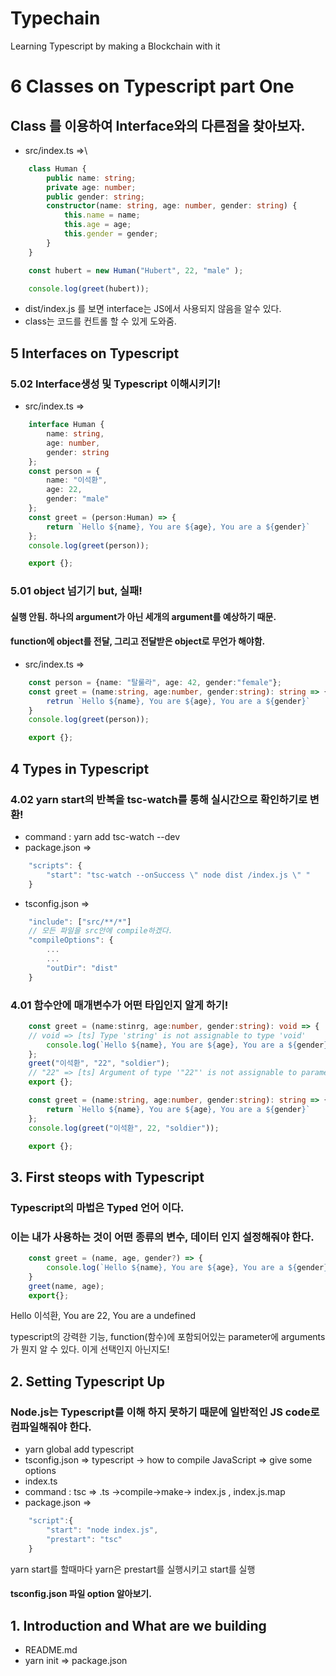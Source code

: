 # Typechain
    
Learning Typescript by making a Blockchain with it

# 6 Classes on Typescript part One
## Class 를 이용하여 Interface와의 다른점을 찾아보자.
- src/index.ts =>\
```ts
    class Human {
        public name: string;
        private age: number;
        public gender: string;
        constructor(name: string, age: number, gender: string) {
            this.name = name;
            this.age = age;
            this.gender = gender;
        }
    }

    const hubert = new Human("Hubert", 22, "male" );

    console.log(greet(hubert));
```
- dist/index.js 를 보면 interface는 JS에서 사용되지 않음을 알수 있다.
- class는 코드를 컨트롤 할 수 있게 도와줌.

## 5 Interfaces on Typescript

### 5.02 Interface생성 및 Typescript 이해시키기!
- src/index.ts =>
```ts
    interface Human {
        name: string,
        age: number,
        gender: string
    };
    const person = {
        name: "이석환",
        age: 22,
        gender: "male"
    };
    const greet = (person:Human) => {
        return `Hello ${name}, You are ${age}, You are a ${gender}`
    };
    console.log(greet(person));

    export {};
```

### 5.01 object 넘기기 but, 실패!
####  실행 안됨. 하나의 argument가 아닌 세개의 argument를 예상하기 때문.
####  function에 object를 전달, 그리고 전달받은 object로 무언가 해야함.
- src/index.ts => 
```ts
    const person = {name: "탈룰라", age: 42, gender:"female"};
    const greet = (name:string, age:number, gender:string): string => {
        retrun `Hello ${name}, You are ${age}, You are a ${gender}`
    }
    console.log(greet(person));

    export {};
```

## 4 Types in Typescript

### 4.02 yarn start의 반복을 tsc-watch를 통해 실시간으로 확인하기로 변환!
- command : yarn add tsc-watch --dev
- package.json => 
```ts
    "scripts": {
        "start": "tsc-watch --onSuccess \" node dist /index.js \" "
    }
```
- tsconfig.json =>
```ts
    "include": ["src/**/*"]
    // 모든 파일을 src안에 compile하겠다.
    "compileOptions": {
        ...
        ...
        "outDir": "dist"
    }
```

### 4.01 함수안에 매개변수가 어떤 타입인지 알게 하기!
```ts
    const greet = (name:stinrg, age:number, gender:string): void => {
    // void => [ts] Type 'string' is not assignable to type 'void'
        console.log(`Hello ${name}, You are ${age}, You are a ${gender}`);
    };
    greet("이석환", "22", "soldier");
    // "22" => [ts] Argument of type '"22"' is not assignable to parameter fo type 'number'
    export {};
```

```ts
    const greet = (name:string, age:number, gender:string): string => {
        return `Hello ${name}, You are ${age}, You are a ${gender}`
    };
    console.log(greet("이석환", 22, "soldier"));

    export {};
```



## 3. First steops with Typescript
### Typescript의 마법은 Typed 언어 이다. 
### 이는 내가 사용하는 것이 어떤 종류의 변수, 데이터 인지 설정해줘야 한다.
```ts
    const greet = (name, age, gender?) => {
        console.log(`Hello ${name}, You are ${age}, You are a ${gender}`);
    }
    greet(name, age);
    export{};
```
Hello 이석환, You are 22, You are a undefined

typescript의 강력한 기능, function(함수)에 포함되어있는 parameter에 arguments가 뭔지 알 수 있다. 
이게 선택인지 아닌지도!


## 2. Setting Typescript Up
### Node.js는 Typescript를 이해 하지 못하기 때문에 일반적인 JS code로 컴파일해줘야 한다.
- yarn global add typescript
- tsconfig.json => typescript -> how to compile JavaScript => give some options
- index.ts
- command : tsc => .ts ->compile->make-> index.js , index.js.map
- package.json => 
```js
    "script":{
        "start": "node index.js",
        "prestart": "tsc" 
    }
```
yarn start를 할때마다 yarn은 prestart를 실행시키고 start를 실행 

#### tsconfig.json 파일 option 알아보기.

## 1. Introduction and What are we building
- README.md
- yarn init => package.json
